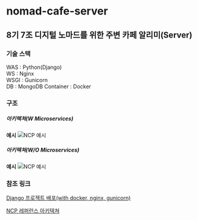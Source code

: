 # nomad-cafe-server
8기 7조 디지털 노마드를 위한 주변 카페 알리미(Server)
---

### 기술 스택
WAS : Python(Django)   
WS : Nginx   
WSGI : Gunicorn   
DB : MongoDB
Container : Docker

### 구조

##### 아키텍쳐(W Microservices)

**예시**
![NCP 예시](https://xv-ncloud.pstatic.net/images/architectures/10-1.%20Microservices%20with%20NKS%20%20@2x_1566206781015.png)

##### 아키텍쳐(W/O Microservices)

**예시**
![NCP 예시](https://xv-ncloud.pstatic.net/images/architectures/1-1_%EC%86%8C%EA%B7%9C%EB%AA%A8%20%EC%9B%B9%EC%82%AC%EC%9D%B4%ED%8A%B8_1558003564488.png)

### 참조 링크
[Django 프로젝트 배포(with docker, nginx, gunicorn)](https://teamlab.github.io/jekyllDecent/blog/tutorials/docker%EB%A1%9C-django-%EA%B0%9C%EB%B0%9C%ED%95%98%EA%B3%A0-%EB%B0%B0%ED%8F%AC%ED%95%98%EA%B8%B0(+-nginx,-gunicorn))

[NCP 레퍼런스 아키텍쳐](https://www.ncloud.com/intro/architecture)
